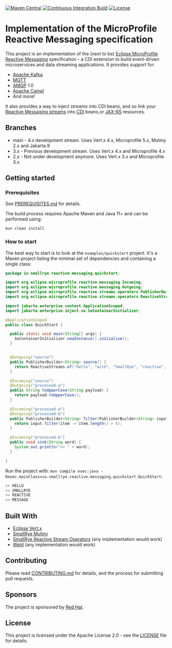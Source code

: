[![Maven Central](https://img.shields.io/maven-central/v/io.smallrye.reactive/smallrye-reactive-messaging)](https://search.maven.org/search?q=a:smallrye-reactive-messaging)
[![Continuous Integration Build](https://github.com/smallrye/smallrye-reactive-messaging/workflows/Continuous%20Integration%20Build/badge.svg)](https://github.com/smallrye/smallrye-reactive-messaging/actions)
[![License](https://img.shields.io/github/license/smallrye/smallrye-reactive-messaging.svg)](http://www.apache.org/licenses/LICENSE-2.0)

# Implementation of the MicroProfile Reactive Messaging specification

This project is an implementation of the (next to be) [Eclipse MicroProfile Reactive Messaging](https://github.com/eclipse/microprofile-reactive-messaging) specification - a CDI
extension to build event-driven microservices and data streaming applications. It provides support for:

* [Apache Kafka](https://kafka.apache.org/)
* [MQTT](http://mqtt.org/)
* [AMQP](https://www.amqp.org/) 1.0
* [Apache Camel](https://camel.apache.org/)
* And more!

It also provides a way to inject _streams_ into CDI beans, and so link your [Reactive Messaging streams](https://github.com/eclipse/microprofile-reactive-streams-operators)
into [CDI](http://www.cdi-spec.org/) beans,or [JAX-RS](https://github.com/eclipse-ee4j/jaxrs-api) resources.


## Branches

* main - 4.x development stream. Uses Vert.x 4.x, Microprofile 5.x, Mutiny 2.x and Jakarta 9
* 3.x - Previous development stream. Uses Vert.x 4.x and Microprofile 4.x
* 2.x - Not under development anymore. Uses Vert.x 3.x and Microprofile 3.x

## Getting started

### Prerequisites

See [PREREQUISITES.md](PREREQUISITES.md) for details.

The build process requires Apache Maven and Java 11+ and can be performed using:

```bash
mvn clean install
```

### How to start

The best way to start is to look at the `examples/quickstart` project. It's a Maven project listing the minimal set of
dependencies and containing a single class:

```java
package io.smallrye.reactive.messaging.quickstart;

import org.eclipse.microprofile.reactive.messaging.Incoming;
import org.eclipse.microprofile.reactive.messaging.Outgoing;
import org.eclipse.microprofile.reactive.streams.operators.PublisherBuilder;
import org.eclipse.microprofile.reactive.streams.operators.ReactiveStreams;

import jakarta.enterprise.context.ApplicationScoped;
import jakarta.enterprise.inject.se.SeContainerInitializer;

@ApplicationScoped
public class QuickStart {

  public static void main(String[] args) {
    SeContainerInitializer.newInstance().initialize();
  }


  @Outgoing("source")
  public PublisherBuilder<String> source() {
    return ReactiveStreams.of("hello", "with", "SmallRye", "reactive", "message");
  }

  @Incoming("source")
  @Outgoing("processed-a")
  public String toUpperCase(String payload) {
    return payload.toUpperCase();
  }

  @Incoming("processed-a")
  @Outgoing("processed-b")
  public PublisherBuilder<String> filter(PublisherBuilder<String> input) {
    return input.filter(item -> item.length() > 4);
  }

  @Incoming("processed-b")
  public void sink(String word) {
    System.out.println(">> " + word);
  }

}
```

Run the project with: `mvn compile exec:java -Dexec.mainClass=io.smallrye.reactive.messaging.quickstart.QuickStart`:

```bash
>> HELLO
>> SMALLRYE
>> REACTIVE
>> MESSAGE
```

## Built With

* [Eclipse Vert.x](https://vertx.io/)
* [SmallRye Mutiny](https://github.com/smallrye/smallrye-mutiny)
* [SmallRye Reactive Stream Operators](https://github.com/smallrye/smallrye-reactive-streams-operators) (any implementation would work)
* [Weld](https://weld.cdi-spec.org/) (any implementation would work)

## Contributing

Please read [CONTRIBUTING.md](CONTRIBUTING.md) for details, and the process for submitting pull requests.

## Sponsors

The project is sponsored by [Red Hat](https://www.redhat.com).

## License

This project is licensed under the Apache License 2.0 - see the [LICENSE](LICENSE) file for details.
